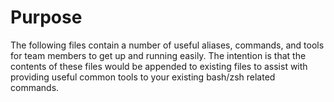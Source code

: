 # Purpose

The following files contain a number of useful aliases, commands, and tools for team members to get up and running easily. The intention is that the contents of these files would be appended to existing files to assist with providing useful common tools to your existing bash/zsh related commands.